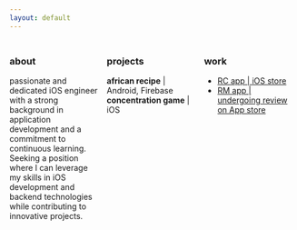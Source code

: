 ```yaml
---
layout: default
---
```


<div style="display: flex; justify-content: space-between; margin-top: 20px; gap: 10px;">
  <div style="flex: 1;">
    <h3>about</h3>
    <p>passionate and dedicated iOS engineer with a strong background in application development and a commitment to
    continuous learning. Seeking a position where I can leverage my skills in iOS development and backend technologies
    while contributing to innovative projects.</p>
  </div>
  <div style="flex: 1;">
    <h3>projects</h3>
    <h4 style="display: inline;">african recipe</h4><p style="display: inline;"> | Android, Firebase</p>
    <h4 style="display: inline;">concentration game</h4><p style="display: inline;"> | iOS</p>
  </div>
  <div style="flex: 1;">
    <h3>work</h3>
    <ul>
      <li><a href="https://apple.co/42thJFm" target="_blank">RC app | iOS store</a></li>
      <li><a href="https://testflight.apple.com/join/gaThcrdG" target="_blank">RM app | undergoing review on App store</a></li>
    </ul>
  </div>
</div>
